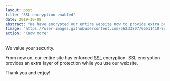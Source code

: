 ```yaml
---
layout: post
title: "SSL encryption enabled"
date: 2019-10-08
abstract: "We have encrypted our entire website now to provide extra protection for you."
fimage: "https://user-images.githubusercontent.com/56233807/66511410-8ca8f380-eadf-11e9-9139-264a18fd46f3.jpg"
action: "Know more"
---
```


We value your security.

From now on, our entire site has enforced [SSL](https://en.wikipedia.org/wiki/Transport_Layer_Security) encryption. SSL encryption provides an extra layer of protection while you use our website.

Thank you and enjoy!
